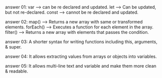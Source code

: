 answer 01: 
var --> can be re declared and updated. 
let -->  Can be updated, but not re-declared.
const --> cannot be re declared and updated.

answer 02:
map() --> Returns a new array with same or transformed elements.
forEach() --> Executes a function for each element in the array.
filter() --> Returns a new array with elements that passes the condition.

answer 03:
A shorter syntax for writing functions including this, arguments, & super.

answer 04: 
It allows extracting values from arrays or objects into variables.

answer 05: 
It allows multi-line text and variable and make them more clean & readable.
